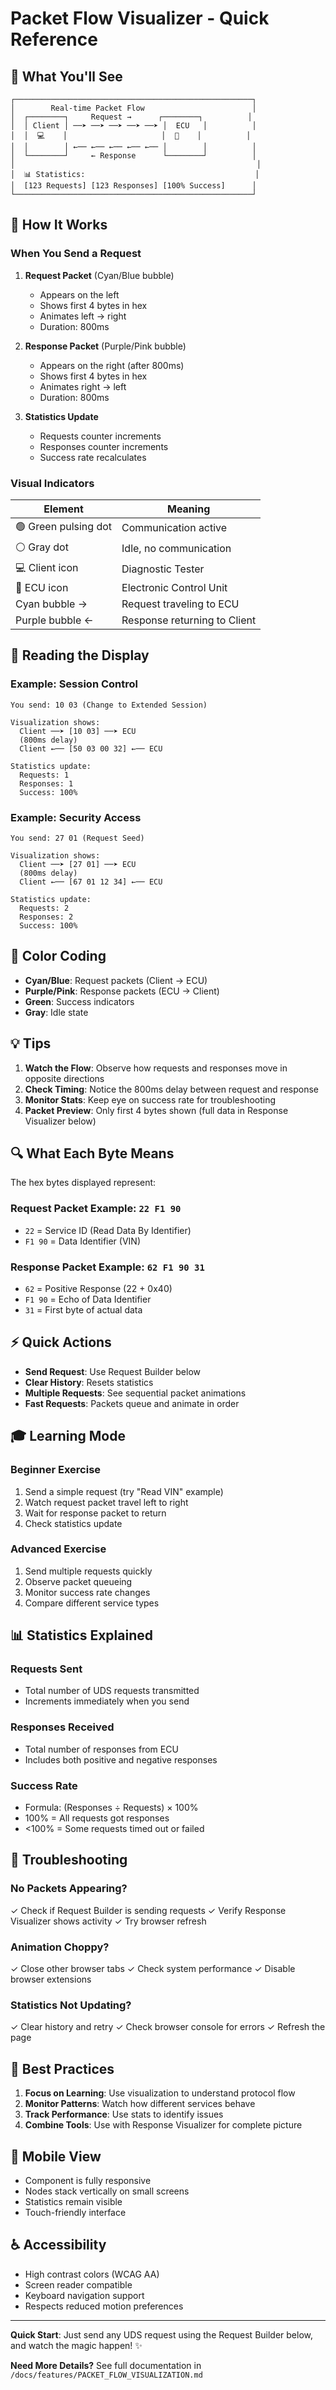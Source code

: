 # Packet Flow Visualizer - Quick Reference

## 🎯 What You'll See

```
┌─────────────────────────────────────────────────────┐
│        Real-time Packet Flow                        │
│  ┌────────┐     Request →      ┌────────┐          │
│  │ Client │ ──➤ ──➤ ──➤ ──➤ ──➤ │  ECU   │          │
│  │  💻    │                     │  🔲    │          │
│  │        │ ←── ←── ←── ←── ←── │        │          │
│  └────────┘     ← Response      └────────┘          │
│                                                      │
│  📊 Statistics:                                      │
│  [123 Requests] [123 Responses] [100% Success]      │
└─────────────────────────────────────────────────────┘
```

## 🚀 How It Works

### When You Send a Request

1. **Request Packet** (Cyan/Blue bubble)
   - Appears on the left
   - Shows first 4 bytes in hex
   - Animates left → right
   - Duration: 800ms

2. **Response Packet** (Purple/Pink bubble)
   - Appears on the right (after 800ms)
   - Shows first 4 bytes in hex
   - Animates right → left
   - Duration: 800ms

3. **Statistics Update**
   - Requests counter increments
   - Responses counter increments
   - Success rate recalculates

### Visual Indicators

| Element | Meaning |
|---------|---------|
| 🟢 Green pulsing dot | Communication active |
| ⚪ Gray dot | Idle, no communication |
| 💻 Client icon | Diagnostic Tester |
| 🔲 ECU icon | Electronic Control Unit |
| Cyan bubble → | Request traveling to ECU |
| Purple bubble ← | Response returning to Client |

## 📖 Reading the Display

### Example: Session Control

```
You send: 10 03 (Change to Extended Session)

Visualization shows:
  Client ──➤ [10 03] ──➤ ECU
  (800ms delay)
  Client ←── [50 03 00 32] ←── ECU

Statistics update:
  Requests: 1
  Responses: 1
  Success: 100%
```

### Example: Security Access

```
You send: 27 01 (Request Seed)

Visualization shows:
  Client ──➤ [27 01] ──➤ ECU
  (800ms delay)
  Client ←── [67 01 12 34] ←── ECU

Statistics update:
  Requests: 2
  Responses: 2
  Success: 100%
```

## 🎨 Color Coding

- **Cyan/Blue**: Request packets (Client → ECU)
- **Purple/Pink**: Response packets (ECU → Client)
- **Green**: Success indicators
- **Gray**: Idle state

## 💡 Tips

1. **Watch the Flow**: Observe how requests and responses move in opposite directions
2. **Check Timing**: Notice the 800ms delay between request and response
3. **Monitor Stats**: Keep eye on success rate for troubleshooting
4. **Packet Preview**: Only first 4 bytes shown (full data in Response Visualizer below)

## 🔍 What Each Byte Means

The hex bytes displayed represent:

### Request Packet Example: `22 F1 90`
- `22` = Service ID (Read Data By Identifier)
- `F1 90` = Data Identifier (VIN)

### Response Packet Example: `62 F1 90 31`
- `62` = Positive Response (22 + 0x40)
- `F1 90` = Echo of Data Identifier
- `31` = First byte of actual data

## ⚡ Quick Actions

- **Send Request**: Use Request Builder below
- **Clear History**: Resets statistics
- **Multiple Requests**: See sequential packet animations
- **Fast Requests**: Packets queue and animate in order

## 🎓 Learning Mode

### Beginner Exercise
1. Send a simple request (try "Read VIN" example)
2. Watch request packet travel left to right
3. Wait for response packet to return
4. Check statistics update

### Advanced Exercise
1. Send multiple requests quickly
2. Observe packet queueing
3. Monitor success rate changes
4. Compare different service types

## 📊 Statistics Explained

### Requests Sent
- Total number of UDS requests transmitted
- Increments immediately when you send

### Responses Received
- Total number of responses from ECU
- Includes both positive and negative responses

### Success Rate
- Formula: (Responses ÷ Requests) × 100%
- 100% = All requests got responses
- <100% = Some requests timed out or failed

## 🐛 Troubleshooting

### No Packets Appearing?
✓ Check if Request Builder is sending requests
✓ Verify Response Visualizer shows activity
✓ Try browser refresh

### Animation Choppy?
✓ Close other browser tabs
✓ Check system performance
✓ Disable browser extensions

### Statistics Not Updating?
✓ Clear history and retry
✓ Check browser console for errors
✓ Refresh the page

## 🎯 Best Practices

1. **Focus on Learning**: Use visualization to understand protocol flow
2. **Monitor Patterns**: Watch how different services behave
3. **Track Performance**: Use stats to identify issues
4. **Combine Tools**: Use with Response Visualizer for complete picture

## 📱 Mobile View

- Component is fully responsive
- Nodes stack vertically on small screens
- Statistics remain visible
- Touch-friendly interface

## ♿ Accessibility

- High contrast colors (WCAG AA)
- Screen reader compatible
- Keyboard navigation support
- Respects reduced motion preferences

---

**Quick Start**: Just send any UDS request using the Request Builder below, and watch the magic happen! ✨

**Need More Details?** See full documentation in `/docs/features/PACKET_FLOW_VISUALIZATION.md`
